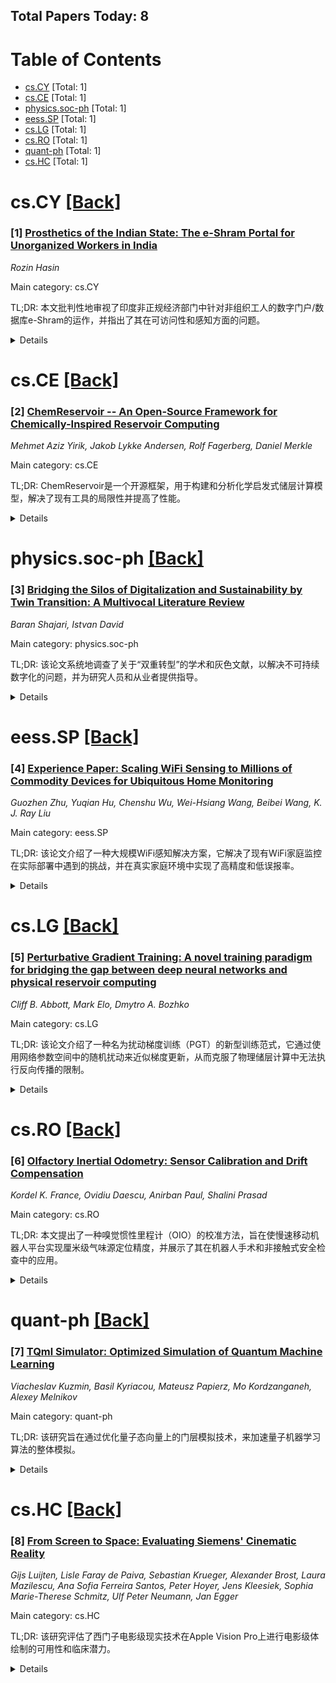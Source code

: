 ## Total Papers Today: 8

<div id=toc></div>

# Table of Contents

- [cs.CY](#cs.CY) [Total: 1]
- [cs.CE](#cs.CE) [Total: 1]
- [physics.soc-ph](#physics.soc-ph) [Total: 1]
- [eess.SP](#eess.SP) [Total: 1]
- [cs.LG](#cs.LG) [Total: 1]
- [cs.RO](#cs.RO) [Total: 1]
- [quant-ph](#quant-ph) [Total: 1]
- [cs.HC](#cs.HC) [Total: 1]


<div id='cs.CY'></div>

# cs.CY [[Back]](#toc)

### [1] [Prosthetics of the Indian State: The e-Shram Portal for Unorganized Workers in India](https://arxiv.org/abs/2503.05714)
*Rozin Hasin*

Main category: cs.CY

TL;DR: 本文批判性地审视了印度非正规经济部门中针对非组织工人的数字门户/数据库e-Shram的运作，并指出了其在可访问性和感知方面的问题。


<details>
  <summary>Details</summary>
Motivation: 该研究旨在审视印度非正规经济部门中针对非组织工人的数字门户/数据库e-Shram，并指出其在可访问性和感知方面的问题。

Method: 本文运用可供性理论来批判性地审视数据库e-Shram在工人操作方面的表现。

Result: Not mentioned in abstract

Conclusion: Not mentioned in abstract

Abstract: N/A

摘要翻译: 本研究论文审视了当今印度非正规经济部门中针对非组织工人的数字门户/数据库：e-Shram。我运用可供性理论，批判性地审视了这个数据库对劳工的运作，以及可访问性和感知方面的问题。

</details>


<div id='cs.CE'></div>

# cs.CE [[Back]](#toc)

### [2] [ChemReservoir -- An Open-Source Framework for Chemically-Inspired Reservoir Computing](https://arxiv.org/abs/2506.04249)
*Mehmet Aziz Yirik, Jakob Lykke Andersen, Rolf Fagerberg, Daniel Merkle*

Main category: cs.CE

TL;DR: ChemReservoir是一个开源框架，用于构建和分析化学启发式储层计算模型，解决了现有工具的局限性并提高了性能。


<details>
  <summary>Details</summary>
Motivation: 现有的化学启发式储层计算软件工具主要关注DNA化学，并且维护状况限制了其可用性，因此需要一个合适的开源通用工具。

Method: 本研究引入了ChemReservoir，一个用于化学启发式储层计算的开源框架。它是一个通用的框架，用于构建和分析化学启发式储层，旨在解决现有工具的局限性，并通过增强的测试、评估和可重现性来提高可用性。

Result: ChemReservoir使用各种基于循环的储层拓扑进行了评估，并在内存容量任务中展示了在各种配置下的稳定性能。

Conclusion: 本文介绍了ChemReservoir，一个通用的开源框架，解决了现有化学启发式储层计算工具的局限性，并提供了更广泛的适用性、增强的测试、评估和可重现性，同时在内存容量任务中表现稳定。

Abstract: N/A

摘要翻译: 储层计算是一种循环神经网络，它使用固定的非线性动力系统（称为“储层”）将输入映射到更高维空间。在文献中，储层有多种类型，从模拟（in-silico）到体外（in-vitro）。在化学信息学领域，之前的研究通过开发基于模拟的、受化学启发的模拟储层模型为该领域做出了贡献。Yahiro使用基于DNA的化学反应网络作为其储层，Nguyen开发了一个基于Gillespie算法的DNA化学启发工具。然而，这些软件工具主要关注DNA化学，并且它们的维护状况限制了它们当前的可用性。由于这些限制，需要一个合适的开源工具。本研究介绍了ChemReservoir，一个用于化学启发式储层计算的开源框架。与之前专注于DNA化学的研究不同，ChemReservoir是一个用于构建和分析化学启发式储层通用框架，它还通过确保增强的测试、评估和可重现性来解决这些先前研究中的局限性。该工具使用各种基于循环的储层拓扑进行了评估，并在内存容量任务中展示了在各种配置下的稳定性能。

</details>


<div id='physics.soc-ph'></div>

# physics.soc-ph [[Back]](#toc)

### [3] [Bridging the Silos of Digitalization and Sustainability by Twin Transition: A Multivocal Literature Review](https://arxiv.org/abs/2506.04267)
*Baran Shajari, Istvan David*

Main category: physics.soc-ph

TL;DR: 该论文系统地调查了关于“双重转型”的学术和灰色文献，以解决不可持续数字化的问题，并为研究人员和从业者提供指导。


<details>
  <summary>Details</summary>
Motivation: 该论文旨在解决不可持续数字化日益严重的问题，尤其是在生态方面，因为忽视这个问题最终会限制社会的数字适应能力和人类解决问题的能力。

Method: 通过对学术文献和灰色文献进行系统调查，阐明“双重转型”的关键概念，并为研究人员和从业者提供指导，以引导他们的创新努力。

Result: 阐明了“双重转型”的关键概念，并为研究人员和从业者提供了指导。

Conclusion: Not mentioned in abstract

Abstract: N/A

摘要翻译: 双重转型是指数字转型和可持续发展转型以相互支持的方式并行进行的方法，或者用通俗的话说，就是“IT和数据实现绿色化，并通过IT和数据实现绿色化”。双重转型旨在应对日益增长的不可持续数字化问题，特别是在生态方面。忽视这个问题最终将限制社会的数字适应能力和人类解决问题的能力。信息系统工程必须通过其大量的知识、方法和技术来支持双重转型之旅。为此，我们系统地调查了关于双重转型的学术和灰色文献，阐明了关键概念，并为研究人员和从业者提供了指导，以引导他们的创新努力。

</details>


<div id='eess.SP'></div>

# eess.SP [[Back]](#toc)

### [4] [Experience Paper: Scaling WiFi Sensing to Millions of Commodity Devices for Ubiquitous Home Monitoring](https://arxiv.org/abs/2506.04322)
*Guozhen Zhu, Yuqian Hu, Chenshu Wu, Wei-Hsiang Wang, Beibei Wang, K. J. Ray Liu*

Main category: eess.SP

TL;DR: 该论文介绍了一种大规模WiFi感知解决方案，它解决了现有WiFi家庭监控在实际部署中遇到的挑战，并在真实家庭环境中实现了高精度和低误报率。


<details>
  <summary>Details</summary>
Motivation: 传统的家庭监控解决方案（如基于摄像头和传感器的方案）存在侵入性问题。尽管WiFi基的家庭监控提供了替代方案，但现有研究在实际部署中面临四大挑战：1）非人类运动引起的误报；2）低成本WiFi芯片组和异构硬件导致CSI测量不一致；3）多用户环境中的运动干扰使居住者区分复杂化；4）边缘设备计算限制和云传输限制阻碍实时处理。

Method: 本文提出了一种实用且可扩展的系统来解决上述挑战。该系统通过在超过1000万个路由器和1亿个智能灯泡上的大规模部署中获取经验。具体解决方案包括：处理非人类运动引起的误报、解决异构硬件导致的CSI测量不一致、处理多用户环境中的运动干扰，以及优化边缘设备的计算和云传输。该系统还集成了感知和通信功能，支持同时进行WiFi感知和数据传输。

Result: 该系统在为期两年的评估中，涉及280个边缘设备、16种场景和超过400万个运动样本，在各种真实家庭环境中实现了92.61%的准确率。非人类运动引起的误报从63.1%降低到8.4%。CSI传输开销降低了99.72%。系统能够同时支持WiFi感知和数据传输。

Conclusion: 本文成功地开发并部署了一个大规模WiFi感知解决方案，克服了现有WiFi家庭监控在实际部署中面临的挑战。该工作为在现实环境中扩展WiFi感知提供了实用见解，并通过弥合理论研究和商业部署之间的差距，推动了WiFi感知技术的发展。

Abstract: N/A

摘要翻译: 基于WiFi的家庭监控已成为传统基于摄像头和传感器的解决方案的有力替代品，它利用现有无线基础设施，以最小的侵扰提供广泛的覆盖。本文介绍了开发和部署大规模WiFi感知解决方案的关键见解和经验教训，该解决方案目前在全球超过1000万个商用现成路由器和1亿个智能灯泡上运行。通过这次广泛的部署，我们发现了四个阻碍先前研究实际应用的现实挑战：1）非人类运动（例如宠物）频繁触发误报；2）低成本WiFi芯片组和异构硬件导致信道状态信息（CSI）测量不一致；3）多用户环境中的运动干扰使居住者区分复杂化；4）边缘设备的计算限制和有限的云传输阻碍了实时处理。为了解决这些挑战，我们提出了一种实用且可扩展的系统，通过为期两年的综合评估进行了验证，评估涉及280个边缘设备、16种场景和超过400万个运动样本。我们的解决方案在各种真实家庭环境中实现了92.61%的准确率，同时将非人类运动引起的误报从63.1%降低到8.4%，并将CSI传输开销降低了99.72%。值得注意的是，我们的系统集成了感知和通信，支持家庭WiFi网络上的同时WiFi感知和数据传输。虽然本文侧重于家庭监控，但我们的发现和策略可以推广到各种WiFi感知应用。通过弥合理论研究和商业部署之间的差距，这项工作为在现实环境中扩展WiFi感知提供了实用见解。

</details>


<div id='cs.LG'></div>

# cs.LG [[Back]](#toc)

### [5] [Perturbative Gradient Training: A novel training paradigm for bridging the gap between deep neural networks and physical reservoir computing](https://arxiv.org/abs/2506.04523)
*Cliff B. Abbott, Mark Elo, Dmytro A. Bozhko*

Main category: cs.LG

TL;DR: 该论文介绍了一种名为扰动梯度训练（PGT）的新型训练范式，它通过使用网络参数空间中的随机扰动来近似梯度更新，从而克服了物理储层计算中无法执行反向传播的限制。


<details>
  <summary>Details</summary>
Motivation: 该论文旨在解决物理储层计算中一个关键限制：由于物理储层的黑箱性质，无法执行反向传播。

Method: PGT 从物理学中的微扰理论中汲取灵感，通过仅使用前向传播，利用网络参数空间中的随机扰动来近似梯度更新。

Result: PGT 在模拟神经网络架构（包括密集网络和带有储层层的 Transformer 模型）以及使用磁振子自振荡环作为物理储层的实验硬件上均可行。在反向传播不切实际或不可能的情况下，PGT 可以实现与标准反向传播方法相当的性能。

Conclusion: PGT 代表着将物理储层集成到更深层神经网络架构中并在 AI 训练中实现显著能效增益的一个有希望的步骤。

Abstract: N/A

摘要翻译: 我们引入了扰动梯度训练（PGT），这是一种新颖的训练范式，它克服了物理储层计算的一个关键限制：由于物理储层的黑箱性质，无法执行反向传播。PGT 从物理学中的微扰理论中汲取灵感，通过仅使用前向传播，利用网络参数空间中的随机扰动来近似梯度更新。我们证明了这种方法在模拟神经网络架构（包括一个密集网络和一个带有储层层的 Transformer 模型）以及使用磁振子自振荡环作为物理储层的实验硬件上的可行性。我们的结果表明，在反向传播不切实际或不可能的情况下，PGT 可以实现与标准反向传播方法相当的性能。PGT 代表着将物理储层集成到更深层神经网络架构中并在 AI 训练中实现显著能效增益的D一个有希望的步骤。

</details>


<div id='cs.RO'></div>

# cs.RO [[Back]](#toc)

### [6] [Olfactory Inertial Odometry: Sensor Calibration and Drift Compensation](https://arxiv.org/abs/2506.04539)
*Kordel K. France, Ovidiu Daescu, Anirban Paul, Shalini Prasad*

Main category: cs.RO

TL;DR: 本文提出了一种嗅觉惯性里程计（OIO）的校准方法，旨在使慢速移动机器人平台实现厘米级气味源定位精度，并展示了其在机器人手术和非接触式安全检查中的应用。


<details>
  <summary>Details</summary>
Motivation: 气体动力学和环境因素会对嗅觉导航任务造成干扰，使嗅觉惯性里程计（OIO）难以实现。

Method: 本文定义了一种用于校准机器人嗅觉惯性里程计（OIO）的方法，该方法可推广到多种嗅觉传感器类型，并专注于实现慢速移动机器人平台上厘米级的气味源定位精度。

Result: 作者在真实的机械臂上演示了OIO校准过程，并展示了该校准如何提高冷启动嗅觉导航任务的性能。

Conclusion: Not mentioned in abstract

Abstract: N/A

摘要翻译: 视觉惯性里程计（VIO）是一种融合视觉和运动数据以理解机器在导航任务中状态的过程。嗅觉惯性里程计（OIO）是VIO的类比，它融合气体传感器信号与惯性数据，帮助机器人通过气味导航。气体动力学和环境因素会对嗅觉导航任务造成干扰，使OIO难以实现。在我们的工作中，我们定义了一种校准机器人OIO的方法，该方法可推广到多种嗅觉传感器类型。我们的重点是校准OIO，以在慢速移动机器人平台上实现气味源的厘米级定位精度，从而展示其在机器人手术和非接触式安全检查中的应用案例。我们在一台真实的机械臂上演示了我们的OIO校准过程，并展示了这种校准如何提高冷启动嗅觉导航任务的性能。

</details>


<div id='quant-ph'></div>

# quant-ph [[Back]](#toc)

### [7] [TQml Simulator: Optimized Simulation of Quantum Machine Learning](https://arxiv.org/abs/2506.04891)
*Viacheslav Kuzmin, Basil Kyriacou, Mateusz Papierz, Mo Kordzanganeh, Alexey Melnikov*

Main category: quant-ph

TL;DR: 该研究旨在通过优化量子态向量上的门层模拟技术，来加速量子机器学习算法的整体模拟。


<details>
  <summary>Details</summary>
Motivation: 为了推动量子机器学习领域的研究，需要高速数值模拟器来模拟硬件高效的量子电路。

Method: 该研究通过对模拟量子态向量上门层作用的通用和门特定技术进行数值基准测试，发现最佳模拟方法取决于量子比特数量，并开发了一个名为 TQml Simulator 的数值模拟器，该模拟器为电路中的每一层选择最有效的模拟方法。

Result: 分析表明，最佳模拟方法取决于量子比特数量，且定制化的技术组合能显著提升性能。TQml Simulator 在大多数情况下，性能比 Pennylane 的 default.qubit 模拟器高出大约 2 到 100 倍。

Conclusion: 模拟给定门层的最佳方法取决于量子比特数量，且定制化的技术组合可显著提升性能。TQml Simulator 通过采用最有效的模拟方法，在量子机器学习电路模拟中表现出卓越的性能。

Abstract: N/A

摘要翻译: 量子机器学习中使用的硬件高效电路通常由交替的均匀应用门层组成。此类电路的高速数值模拟器对于推动该领域的研究至关重要。在这项工作中，我们对模拟量子态向量上门层作用的通用和门特定技术进行了数值基准测试，旨在加速量子机器学习算法的整体模拟。我们的分析表明，给定门层的最佳模拟方法取决于所涉及的量子比特数量，并且量身定制的技术组合可以在给定电路的前向和后向传递中产生显著的性能增益。基于这些见解，我们开发了一个名为 TQml Simulator 的数值模拟器，它为给定电路中的每一层采用最有效的模拟方法。我们在由标准门集（如旋转门和 CNOT 门）以及来自 IonQ 和 IBM 量子处理单元的原生门构建的电路上评估了 TQml Simulator。在大多数情况下，我们的模拟器比等效的 Pennylane 的 default.qubit 模拟器性能高出大约 2 到 100 倍，具体取决于电路、量子比特数量、输入数据的批处理大小以及所使用的硬件。

</details>


<div id='cs.HC'></div>

# cs.HC [[Back]](#toc)

### [8] [From Screen to Space: Evaluating Siemens' Cinematic Reality](https://arxiv.org/abs/2506.04972)
*Gijs Luijten, Lisle Faray de Paiva, Sebastian Krueger, Alexander Brost, Laura Mazilescu, Ana Sofia Ferreira Santos, Peter Hoyer, Jens Kleesiek, Sophia Marie-Therese Schmitz, Ulf Peter Neumann, Jan Egger*

Main category: cs.HC

TL;DR: 该研究评估了西门子电影级现实技术在Apple Vision Pro上进行电影级体绘制的可用性和临床潜力。


<details>
  <summary>Details</summary>
Motivation: 该研究旨在评估西门子电影级现实技术在Apple Vision Pro上进行电影级体绘制的可用性和临床潜力。

Method: 研究团队可视化了来自CHAOS和MRCP_DLRecon数据集的静脉期肝脏计算机断层扫描和磁共振胰胆管造影扫描。十四位医学专家使用系统可用性量表、ISONORM 9242-110-S问卷和开放式调查评估了可用性和预期的临床整合潜力。

Result: 专家的反馈确定了可行性、关键可用性优势以及在真实世界临床工作流程中促进适应所需的特性。

Conclusion: 该研究为沉浸式电影级渲染在医学成像中的潜力提供了见解。

Abstract: N/A

摘要翻译: 作为首批完全接触西门子电影级现实技术的研究团队之一，我们评估了其在Apple Vision Pro上进行电影级体绘制的可用性和临床潜力。我们可视化了来自CHAOS和MRCP_DLRecon数据集的静脉期肝脏计算机断层扫描和磁共振胰胆管造影扫描。十四位医学专家使用系统可用性量表、ISONORM 9242-110-S问卷和开放式调查评估了可用性和预期的临床整合潜力。他们的反馈确定了可行性、关键可用性优势以及在真实世界临床工作流程中促进适应所需的特性。这些发现为沉浸式电影级渲染在医学成像中的潜力提供了见解。

</details>
